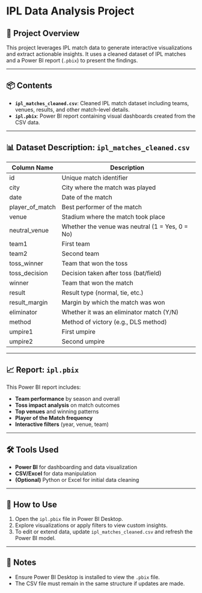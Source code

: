 
# IPL Data Analysis Project

## 📁 Project Overview

This project leverages IPL match data to generate interactive visualizations and extract actionable insights. It uses a cleaned dataset of IPL matches and a Power BI report (`.pbix`) to present the findings.

---

## 📦 Contents

- **`ipl_matches_cleaned.csv`**: Cleaned IPL match dataset including teams, venues, results, and other match-level details.
- **`ipl.pbix`**: Power BI report containing visual dashboards created from the CSV data.

---

## 📊 Dataset Description: `ipl_matches_cleaned.csv`

| Column Name          | Description                                             |
|----------------------|---------------------------------------------------------|
| id                   | Unique match identifier                                 |
| city                 | City where the match was played                         |
| date                 | Date of the match                                       |
| player_of_match      | Best performer of the match                             |
| venue                | Stadium where the match took place                      |
| neutral_venue        | Whether the venue was neutral (1 = Yes, 0 = No)         |
| team1                | First team                                              |
| team2                | Second team                                             |
| toss_winner          | Team that won the toss                                  |
| toss_decision        | Decision taken after toss (bat/field)                   |
| winner               | Team that won the match                                 |
| result               | Result type (normal, tie, etc.)                         |
| result_margin        | Margin by which the match was won                       |
| eliminator           | Whether it was an eliminator match (Y/N)                |
| method               | Method of victory (e.g., DLS method)                    |
| umpire1              | First umpire                                            |
| umpire2              | Second umpire                                           |

---

## 📈 Report: `ipl.pbix`

This Power BI report includes:
- **Team performance** by season and overall
- **Toss impact analysis** on match outcomes
- **Top venues** and winning patterns
- **Player of the Match frequency**
- **Interactive filters** (year, venue, team)

---

## 🛠️ Tools Used

- **Power BI** for dashboarding and data visualization  
- **CSV/Excel** for data manipulation  
- **(Optional)** Python or Excel for initial data cleaning  

---

## 🚀 How to Use

1. Open the `ipl.pbix` file in Power BI Desktop.
2. Explore visualizations or apply filters to view custom insights.
3. To edit or extend data, update `ipl_matches_cleaned.csv` and refresh the Power BI model.

---

## 📌 Notes

- Ensure Power BI Desktop is installed to view the `.pbix` file.
- The CSV file must remain in the same structure if updates are made.
